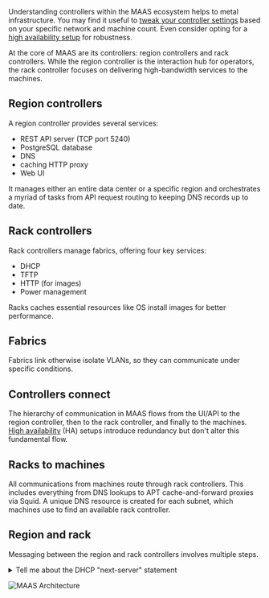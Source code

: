 Understanding controllers within the MAAS ecosystem helps to metal infrastructure. You may find it useful to [tweak your controller settings](https://maas.io/docs/how-to-manage-controllers) based on your specific network and machine count. Even consider opting for a [high availability setup](https://maas.io/docs/how-to-manage-controllers#p-9026-enable-ha) for robustness.

At the core of MAAS are its controllers: region controllers and rack controllers. While the region controller is the interaction hub for operators, the rack controller focuses on delivering high-bandwidth services to the machines.

## Region controllers

A region controller provides several services:

* REST API server (TCP port 5240)
* PostgreSQL database
* DNS
* caching HTTP proxy
* Web UI

It manages either an entire data center or a specific region and orchestrates a myriad of tasks from API request routing to keeping DNS records up to date.

## Rack controllers

Rack controllers manage fabrics, offering four key services:

- DHCP
- TFTP
- HTTP (for images)
- Power management

Racks caches essential resources like OS install images for better performance.

## Fabrics

Fabrics link otherwise isolate VLANs, so they can communicate under specific conditions.

## Controllers connect

The hierarchy of communication in MAAS flows from the UI/API to the region controller, then to the rack controller, and finally to the machines. [High availability](https://maas.io/docs/how-to-manage-controllers#p-9026-enable-ha) (HA) setups introduce redundancy but don't alter this fundamental flow.

## Racks to machines

All communications from machines route through rack controllers. This includes everything from DNS lookups to APT cache-and-forward proxies via Squid. A unique DNS resource is created for each subnet, which machines use to find an available rack controller.

## Region and rack

Messaging between the region and rack controllers involves multiple steps.

<details><summary>Tell me about the DHCP "next-server" statement</summary>

The `next-server` directive specifies the host from which a machine should load its initial boot file. In the context of MAAS, the rack controller serving DHCP roles as this host, acting as a broker for boot file delivery.
</details>

![MAAS Architecture](https://discourse-maas-io-uploads.s3.us-east-1.amazonaws.com/original/1X/02a7ca58b989c67c74421b9d5e0c8b32907a2de1.jpeg)

